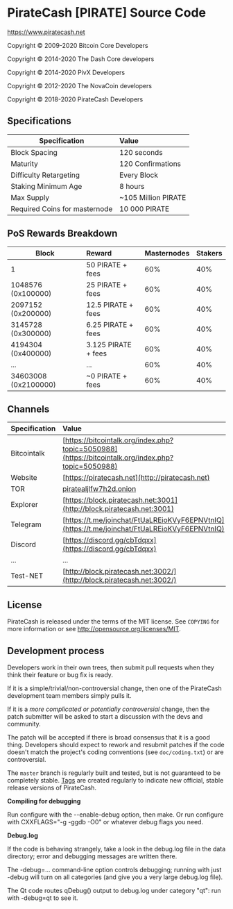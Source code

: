                   
PirateCash [PIRATE] Source Code
================================

https://www.piratecash.net


Copyright © 2009-2020	Bitcoin Core Developers

Copyright © 2014-2020	The Dash Core developers

Copyright © 2014-2020	PivX Developers

Copyright © 2012-2020	The NovaCoin developers

Copyright © 2018-2020	PirateCash Developers


## Specifications


| Specification                 | Value               |
| ----------------------------- |:--------------------|
| Block Spacing                 | 120 seconds         |
| Maturity                      | 120 Confirmations   |
| Difficulty Retargeting        | Every Block         |
| Staking Minimum Age           | 8 hours             |
| Max Supply                    | ~105 Million PIRATE |
| Required Coins for masternode | 10 000 PIRATE       |


## PoS Rewards Breakdown

| Block                 | Reward              | Masternodes | Stakers   |
|---------------------- |:------------------- |:----------- |:--------- |
| 1                     | 50    PIRATE + fees | 60%         | 40%       |
| 1048576 (0x100000)    | 25    PIRATE + fees | 60%         | 40%       |
| 2097152 (0x200000)    | 12.5  PIRATE + fees | 60%         | 40%       |
| 3145728 (0x300000)    | 6.25  PIRATE + fees | 60%         | 40%       |
| 4194304 (0x400000)    | 3.125 PIRATE + fees | 60%         | 40%       |
| ...                   | ...                 | 60%         | 40%       |
| 34603008 (0x2100000)   | ~0    PIRATE + fees | 60%         | 40%       |



## Channels

| Specification | Value             |
| ------------- |:------------------|
| Bitcointalk   | [https://bitcointalk.org/index.php?topic=5050988](https://bitcointalk.org/index.php?topic=5050988)       |
| Website       | [https://piratecash.net](http://piratecash.net) |
| TOR           | [piratealjlfw7h2d.onion](piratealjlfw7h2d.onion) |
| Explorer      | [https://block.piratecash.net:3001](http://block.piratecash.net:3001)|
| Telegram	| [https://t.me/joinchat/FtUaLREioKVyF6EPNVtnIQ](https://t.me/joinchat/FtUaLREioKVyF6EPNVtnIQ)|
| Discord       | [https://discord.gg/cbTdqxx](https://discord.gg/cbTdqxx)|
| ...           | ... |
| Test-NET	| [http://block.piratecash.net:3002/](http://block.piratecash.net:3002/)|

License
-------

PirateCash is released under the terms of the MIT license. See `COPYING` for more
information or see http://opensource.org/licenses/MIT.

Development process
-------------------

Developers work in their own trees, then submit pull requests when they think
their feature or bug fix is ready.

If it is a simple/trivial/non-controversial change, then one of the PirateCash
development team members simply pulls it.

If it is a *more complicated or potentially controversial* change, then the patch
submitter will be asked to start a discussion with the devs and community.

The patch will be accepted if there is broad consensus that it is a good thing.
Developers should expect to rework and resubmit patches if the code doesn't
match the project's coding conventions (see `doc/coding.txt`) or are
controversial.

The `master` branch is regularly built and tested, but is not guaranteed to be
completely stable. [Tags](https://github.com/piratecash/piratecash/tags) are created
regularly to indicate new official, stable release versions of PirateCash.


**Compiling for debugging**

Run configure with the --enable-debug option, then make. Or run configure with
CXXFLAGS="-g -ggdb -O0" or whatever debug flags you need.

**Debug.log**

If the code is behaving strangely, take a look in the debug.log file in the data directory;
error and debugging messages are written there.

The -debug=... command-line option controls debugging; running with just -debug will turn
on all categories (and give you a very large debug.log file).

The Qt code routes qDebug() output to debug.log under category "qt": run with -debug=qt
to see it.
